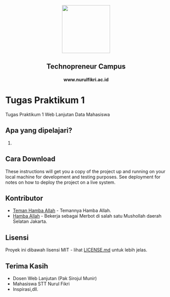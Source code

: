 <p align="center"><a href="www.nurulfikri.ac.id" target="_blank"><img height="150"src="("https://raw.githubusercontent.com/dhimasanb/mahasiswa/master/logo.png"></a></p>

<div align="center">
<h2>Technopreneur Campus</h2>
<h4>www.nurulfikri.ac.id</h4>
</div>

# Tugas Praktikum 1

Tugas Praktikum 1 Web Lanjutan Data Mahasiswa

## Apa yang dipelajari?
1.

## Cara Download

These instructions will get you a copy of the project up and running on your local machine for development and testing purposes. See deployment for notes on how to deploy the project on a live system.

## Kontributor
* [Teman Hamba Allah](http://www.github.com/dhimasanb) - Temannya Hamba Allah.
* [Hamba Allah](http://www.github.com/dhimasanb) - Bekerja sebagai Merbot di salah satu Mushollah daerah Selatan Jakarta.

## Lisensi

Proyek ini dibawah lisensi MIT - lihat [LICENSE.md](LICENSE.md) untuk lebih jelas.

## Terima Kasih

* Dosen Web Lanjutan (Pak Sirojul Munir)
* Mahasiswa STT Nurul Fikri
* Inspirasi,dll.
